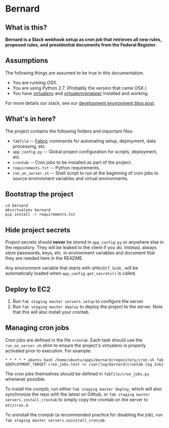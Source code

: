# Bernard

## What is this?

**Bernard is a Slack webhook setup as cron job that retrieves all new rules, proposed rules, and presidential documents from the Federal Register.**

## Assumptions

The following things are assumed to be true in this documentation.

* You are running OSX.
* You are using Python 2.7. (Probably the version that came OSX.)
* You have [virtualenv](https://pypi.python.org/pypi/virtualenv) and [virtualenvwrapper](https://pypi.python.org/pypi/virtualenvwrapper) installed and working.

For more details our stack, see our [development environment blog post](http://blog.apps.npr.org/2013/06/06/how-to-setup-a-developers-environment.html).

## What's in here?

The project contains the following folders and important files:

* ``fabfile`` -- [Fabric](http://docs.fabfile.org/en/latest/) commands for automating setup, deployment, data processing, etc.
* ``app_config.py`` -- Global project configuration for scripts, deployment, etc.
* ``crontab`` -- Cron jobs to be installed as part of the project.
* ``requirements.txt`` -- Python requirements.
* ``run_on_server.sh`` -- Shell script to run at the beginning of cron jobs to source environment variables and virtual environments.

## Bootstrap the project

```
cd bernard
mkvirtualenv bernard
pip install -r requirements.txt
```

## Hide project secrets

Project secrets should **never** be stored in ``app_config.py`` or anywhere else in the repository. They will be leaked to the client if you do. Instead, always store passwords, keys, etc. in environment variables and document that they are needed here in the README.

Any environment variable that starts with ``$PROJECT_SLUG_`` will be automatically loaded when ``app_config.get_secrets()`` is called.

## Deploy to EC2

1. Run ``fab staging master servers.setup`` to configure the server.
2. Run ``fab staging master deploy`` to deploy the project to the server. Note that this will also install your crontab.

## Managing cron jobs

Cron jobs are defined in the file `crontab`. Each task should use the `run_on_server.sh` shim to ensure the project's virtualenv is properly activated prior to execution. For example:

```
* * * * * ubuntu bash /home/ubuntu/apps/bernard/repository/cron.sh fab $DEPLOYMENT_TARGET cron_jobs.test >> /var/log/bernard/crontab.log 2>&1
```

The cron jobs themselves should be defined in `fabfile/cron_jobs.py` whenever possible.

To install the cronjob, run either `fab staging master deploy`, which will also synchronize the repo with the latest on Github, or `fab staging master servers.install_crontab` to simply copy the crontab on the server to `etc/cron.d`.

To uninstall the cronjob (a recommended practice for disabling the job), run `fab staging master servers.uninstall_cronjob`.







